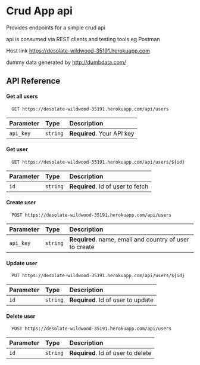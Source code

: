 
# Crud App api

Provides endpoints for a simple crud api

api is consumed via REST clients and testing tools eg Postman

Host link https://desolate-wildwood-35191.herokuapp.com

dummy data generated by http://dumbdata.com/
## API Reference

#### Get all users

```http
  GET https://desolate-wildwood-35191.herokuapp.com/api/users
```

| Parameter | Type     | Description                |
| :-------- | :------- | :------------------------- |
| `api_key` | `string` | **Required**. Your API key |


#### Get user

```http
  GET https://desolate-wildwood-35191.herokuapp.com/api/users/${id}
```

| Parameter | Type     | Description                       |
| :-------- | :------- | :-------------------------------- |
| `id`      | `string` | **Required**. Id of user to fetch |


#### Create user

```http
  POST https://desolate-wildwood-35191.herokuapp.com/api/users
```

| Parameter | Type     | Description                       |
| :-------- | :------- | :-------------------------------- |
| `api_key`      | `string` | **Required**. name, email and country of user to create


#### Update user

```http
  PUT https://desolate-wildwood-35191.herokuapp.com/api/users/${id}
```

| Parameter | Type     | Description                       |
| :-------- | :------- | :-------------------------------- |
| `id`      | `string` | **Required**. Id of user to update


#### Delete user

```http
  POST https://desolate-wildwood-35191.herokuapp.com/api/users
```

| Parameter | Type     | Description                       |
| :-------- | :------- | :-------------------------------- |
| `id`      | `string` | **Required**. Id of user to delete
  
